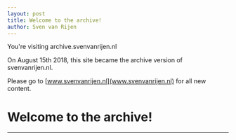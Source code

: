 ```yaml
---
layout: post
title: Welcome to the archive!
author: Sven van Rijen
---
```


You're visiting archive.svenvanrijen.nl

On August 15th 2018, this site became the archive version of svenvanrijen.nl.

Please go to [www.svenvanrijen.nl](www.svenvanrijen.nl) for all new content.

# Welcome to the archive!

-----
